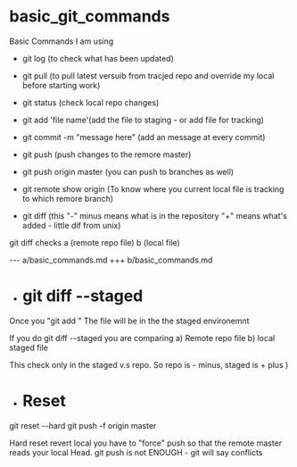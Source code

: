 # basic_git_commands

Basic Commands I am using 
- git log (to check what has been updated)
- git pull (to pull latest versuib from tracjed repo and override my local before starting work)
- git status (check local repo changes)
- git add 'file name'(add the file to staging - or add file for tracking)
- git commit -m "message here" (add an message at every commit)
- git push (push changes to the remore master)  
- git push origin master (you can push to branches as well)
- git remote show origin (To know where you current local file is tracking to which remore branch)

- git diff  (this "-" minus means what is in the repository "+" means what's added - little dif from unix)

git diff checks 
a (remote repo file) 
b (local file)

--- a/basic_commands.md
+++ b/basic_commands.md


- # git diff --staged 

Once you "git add <file>"
The file will be in the the staged environemnt

If you do git diff --staged
you are comparing 
a) Remote repo file
b) local staged file

This check  only in the staged v.s repo. So repo is - minus, staged is + plus  ) 



- # Reset
 git reset --hard <commit-hash>
 git push -f origin master

 Hard reset revert local
 you have to "force" push so that the remote master reads your local Head.
 git push is not ENOUGH - git will say conflicts
